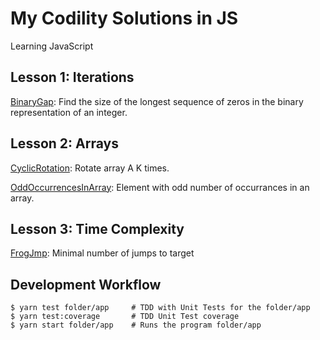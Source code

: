 # My Codility Solutions in JS

Learning JavaScript

## Lesson 1: Iterations

[BinaryGap](./BinaryGap/README.md): Find the size of the longest sequence of zeros in the binary representation of an integer.

## Lesson 2: Arrays

[CyclicRotation](./CyclicRotation/README.md): Rotate array A K times.

[OddOccurrencesInArray](./OddOccurrencesInArray/README.md): Element with odd number of occurrances in an array.

## Lesson 3: Time Complexity

[FrogJmp](./FrogRiverOne/README.md): Minimal number of jumps to target

## Development Workflow

```
$ yarn test folder/app     # TDD with Unit Tests for the folder/app
$ yarn test:coverage       # TDD Unit Test coverage
$ yarn start folder/app    # Runs the program folder/app
```
